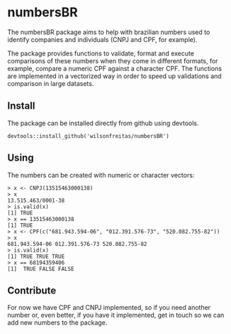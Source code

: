 # numbersBR

The numbersBR package aims to help with brazilian numbers used to identify companies and individuals (CNPJ and CPF, for example).

The package provides functions to validate, format and execute comparisons of these numbers when they come in different formats, for example, compare a numeric CPF against a character CPF.
The functions are implemented in a vectorized way in order to speed up validations and comparison in large datasets.

## Install

The package can be installed directly from github using devtools.

```{r}
devtools::install_github('wilsonfreitas/numbersBR')
```

## Using

The numbers can be created with numeric or character vectors:

```{r}
> x <- CNPJ(13515463000138)
> x
13.515.463/0001-38 
> is.valid(x)
[1] TRUE
> x == 13515463000138
[1] TRUE
> x <- CPF(c("681.943.594-06", "012.391.576-73", "520.082.755-82"))
> x
681.943.594-06 012.391.576-73 520.082.755-82 
> is.valid(x)
[1] TRUE TRUE TRUE
> x == 68194359406
[1]  TRUE FALSE FALSE
```

## Contribute

For now we have CPF and CNPJ implemented, so if you need another number or, even better, if you have it implemented, get in touch so we can add new numbers to the package.
